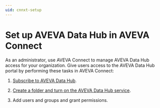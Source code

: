 ```yaml
---
uid: cnnxt-setup
---
```


# Set up AVEVA Data Hub in AVEVA Connect

As an administrator, use AVEVA Connect to manage AVEVA Data Hub access for your organization. Give users access to the AVEVA Data Hub portal by performing these tasks in AVEVA Connect:

1. [Subscribe to AVEVA Data Hub](xref:subscribe-adh).

1. [Create a folder and turn on the AVEVA Data Hub service](xref:create-folders).

1. Add users and groups and grant permissions.
   